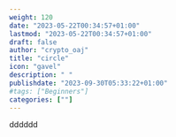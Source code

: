```yaml
---
weight: 120
date: "2023-05-22T00:34:57+01:00"
lastmod: "2023-05-22T00:34:57+01:00"
draft: false
author: "crypto_oaj"
title: "circle"
icon: "gavel"
description: " "
publishdate: "2023-09-30T05:33:22+01:00"
#tags: ["Beginners"]
categories: [""]
---
```


dddddd
